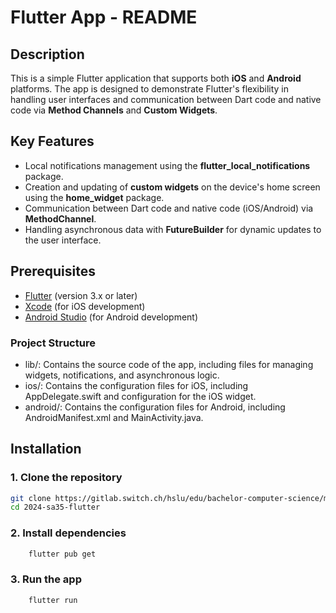 # Flutter App - README

## Description

This is a simple Flutter application that supports both **iOS** and **Android** platforms. The app is designed to demonstrate Flutter's flexibility in handling user interfaces and communication between Dart code and native code via **Method Channels** and **Custom Widgets**.

## Key Features

- Local notifications management using the **flutter_local_notifications** package.
- Creation and updating of **custom widgets** on the device's home screen using the **home_widget** package.
- Communication between Dart code and native code (iOS/Android) via **MethodChannel**.
- Handling asynchronous data with **FutureBuilder** for dynamic updates to the user interface.

## Prerequisites

- [Flutter](https://flutter.dev/docs/get-started/install) (version 3.x or later)
- [Xcode](https://developer.apple.com/xcode/) (for iOS development)
- [Android Studio](https://developer.android.com/studio) (for Android development)

### Project Structure

- lib/: Contains the source code of the app, including files for managing widgets, notifications, and asynchronous logic.
-  ios/: Contains the configuration files for iOS, including AppDelegate.swift and configuration for the iOS widget.
-  android/: Contains the configuration files for Android, including AndroidManifest.xml and MainActivity.java.


## Installation

### 1. Clone the repository

```bash
git clone https://gitlab.switch.ch/hslu/edu/bachelor-computer-science/moblab/projects/2024/2024-sa35-flutter.git
cd 2024-sa35-flutter
```

### 2. Install dependencies
```bash
    flutter pub get
```

### 3. Run the app
```bash
    flutter run
```